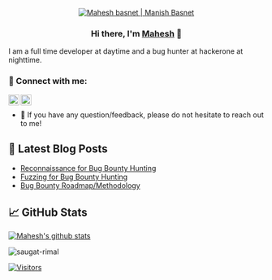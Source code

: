<p align="center">
  <a href="https://maheshbasnet.info.np/" target="_blank" rel="noreferrer"><img src="https://res.cloudinary.com/manishbasnet/image/upload/v1634626335/Modern_Digital_Marketing_Specialist_Personal_Profile_LinkedIn_Banner_gj9soy.png" alt="Mahesh basnet | Manish Basnet "></a>
</p>

<h3 align="center">
Hi there, I'm <a href="https://maheshbasnet.info.np/" target="_blank" rel="noreferrer">Mahesh</a> 👋
</h3>




I am a full time developer at daytime and a bug hunter at hackerone at nighttime.

### 🤝 Connect with me:

<a href="https://www.linkedin.com/in/manish-basnet-200526213/"><img align="left" src="https://raw.githubusercontent.com/yushi1007/yushi1007/main/images/linkedin.svg" alt="Mahesh basnet | Manish Basnet | LinkedIn" width="21px"/></a>
<a href="https://maheshbasnet.medium.com/"><img align="left" src="https://raw.githubusercontent.com/yushi1007/yushi1007/main/images/medium.svg" alt="Manish Basnet|Mahesh Basnet" width="21px"/></a>
</br>
- 💬 If you have any question/feedback, please do not hesitate to reach out to me!




## 📝 Latest Blog Posts
- [Reconnaissance for Bug Bounty Hunting](https://medium.com/p/b4f082fa72f5)
- [Fuzzing for Bug Bounty Hunting](https://maheshbasnet.medium.com/how-fuzzing-can-boost-you-bug-bounty-career-49e499900aa9)
- [Bug Bounty Roadmap/Methodology](https://maheshbasnet.medium.com/bug-bounty-roadmap-methodology-f58f30b02218)

## 📈 GitHub Stats 

[![Mahesh's github stats](https://github-readme-stats.vercel.app/api?username=maheshbasnet089)](https://github.com/maheshbasnet089)


<p align="left"> <img src="https://komarev.com/ghpvc/?username=maheshbasnet089&label=Profile Views&color=blue&style=plastic" alt="saugat-rimal" /> </p>


[![Visitors](https://visitor-badge.glitch.me/badge?page_id=maheshbasnet089.maheshbasnet089)](https://www.maheshbasnet.info.np/)

